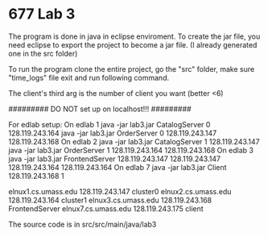 # 677 Lab 3

The program is done in java in eclipse enviroment. To create the jar file, you need eclipse to export the project to become a jar file. (I already generated one in the src folder)

To run the program clone the entire project, go the "src" folder, make sure "time_logs" file exit and run following command.

The client's third arg is the number of client you want (better <6)

#########
DO NOT set up on localhost!!!
#########

For edlab setup:
On edlab 1
java -jar lab3.jar CatalogServer 0 128.119.243.164
java -jar lab3.jar OrderServer 0 128.119.243.147 128.119.243.168
On edlab 2
java -jar lab3.jar CatalogServer 1 128.119.243.147
java -jar lab3.jar OrderServer 1 128.119.243.164 128.119.243.168
On edlab 3
java -jar lab3.jar FrontendServer 128.119.243.147 128.119.243.147 128.119.243.164 128.119.243.164
On edlab 7
java -jar lab3.jar Client 128.119.243.168 1

elnux1.cs.umass.edu 128.119.243.147 cluster0
elnux2.cs.umass.edu 128.119.243.164 cluster1
elnux3.cs.umass.edu 128.119.243.168 FrontendServer
elnux7.cs.umass.edu 128.119.243.175 client

The source code is in src/src/main/java/lab3
